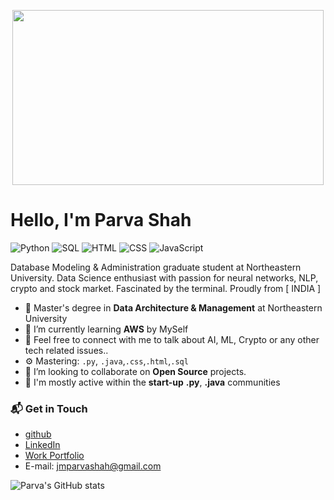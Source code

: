 <p align="center">
<img src="https://www.icegif.com/wp-content/uploads/2022/05/icegif-1169.gif"  height="280" width="498"/>
</ p>

# Hello, I'm Parva Shah

![Python](https://img.shields.io/badge/Python-Advance-orange)
![SQL](https://img.shields.io/badge/SQL-Advance-green)
![HTML](https://img.shields.io/badge/HTML-Advance-blue)
![CSS](https://img.shields.io/badge/CSS-Advance-red)
![JavaScript](https://img.shields.io/badge/JavaScript-Intermediate-yellow)

Database Modeling & Administration graduate student at Northeastern University. Data Science enthusiast with passion for neural networks, NLP, crypto and stock market. Fascinated by the terminal.  Proudly from [ INDIA ]

- 🔭 Master's degree in **Data Architecture & Management** at Northeastern University
- 🌱 I’m currently learning **AWS** by MySelf
- 🔗 Feel free to connect with me to talk about AI, ML, Crypto or any other tech related issues..
- ⚙️ Mastering: `.py`, `.java`,`.css`,`.html`,`.sql`
- 👯 I’m looking to collaborate on **Open Source** projects.
- 💬 I'm mostly active within the **start-up** **.py**, **.java** communities

### 📬 Get in Touch

- [github](https://github.com/parvashah-create)
- [LinkedIn](https://www.linkedin.com/in/parva-j-shah-2394481a2/)
- [Work Portfolio](https://parvasite.onrender.com/)
- E-mail: jmparvashah@gmail.com

![Parva's GitHub stats](https://github-readme-stats.vercel.app/api?username=parvashah-create&show_icons=true&theme=onedark)

